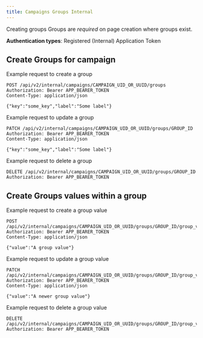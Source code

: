 ```yaml
---
title: Campaigns Groups Internal
---
```


Creating groups 
Groups are *required* on page creation where groups exist.

<p class='info'><strong>Authentication types</strong>: Registered (Internal) Application Token</p>


## Create Groups for campaign

Example request to create a group

    POST /api/v2/internal/campaigns/CAMPAIGN_UID_OR_UUID/groups
    Authorization: Bearer APP_BEARER_TOKEN
    Content-Type: application/json

    {"key":"some_key","label":"Some label"}

Example request to update a group

    PATCH /api/v2/internal/campaigns/CAMPAIGN_UID_OR_UUID/groups/GROUP_ID
    Authorization: Bearer APP_BEARER_TOKEN
    Content-Type: application/json

    {"key":"some_key","label":"Some label"}

Example request to delete a group

    DELETE /api/v2/internal/campaigns/CAMPAIGN_UID_OR_UUID/groups/GROUP_ID
    Authorization: Bearer APP_BEARER_TOKEN

## Create Groups values within a group

Example request to create a group value

    POST /api/v2/internal/campaigns/CAMPAIGN_UID_OR_UUID/groups/GROUP_ID/group_values
    Authorization: Bearer APP_BEARER_TOKEN
    Content-Type: application/json

    {"value":"A group value"}

Example request to update a group value

    PATCH /api/v2/internal/campaigns/CAMPAIGN_UID_OR_UUID/groups/GROUP_ID/group_values/GROUP_VALUE_ID
    Authorization: Bearer APP_BEARER_TOKEN
    Content-Type: application/json

    {"value":"A newer group value"}

Example request to delete a group value

    DELETE /api/v2/internal/campaigns/CAMPAIGN_UID_OR_UUID/groups/GROUP_ID/group_values/GROUP_VALUE_ID
    Authorization: Bearer APP_BEARER_TOKEN
